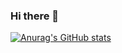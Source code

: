 ### Hi there 👋

[![Anurag's GitHub stats](https://github-readme-stats.vercel.app/api?username=anuraghazra)](https://github.com/jessalegri/github-readme-stats)





<!--
**Jessalegri/Jessalegri** is a ✨ _special_ ✨ repository because its `README.md` (this file) appears on your GitHub profile.

Here are some ideas to get you started:

- 🔭 I’m currently working on ...
- 🌱 I’m currently learning ...
- 👯 I’m looking to collaborate on ...
- 🤔 I’m looking for help with ...
- 💬 Ask me about ...
- 📫 How to reach me: ...
- 😄 Pronouns: ...
- ⚡ Fun fact: ...
-->

